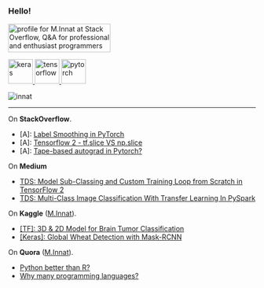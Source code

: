 ### Hello!

<a href="https://stackoverflow.com/users/9215780/m-innat"><img src="https://stackoverflow.com/users/flair/9215780.png?theme=clean" width="208" height="58" alt="profile for M.Innat at Stack Overflow, Q&amp;A for professional and enthusiast programmers" title="profile for M.Innat at Stack Overflow, Q&amp;A for professional and enthusiast programmers"></a>

<a href="https://keras.io/">
  <img src="https://github.com/valohai/ml-logos/blob/master/keras.svg" alt="keras" width="50" height="50"/> 
</a>
<a href="https://www.tensorflow.org/">
  <img src="https://www.vectorlogo.zone/logos/tensorflow/tensorflow-icon.svg" alt="tensorflow" width="50" height="50"/>  
</a>
<a href="https://pytorch.org/">
  <img src="https://www.vectorlogo.zone/logos/pytorch/pytorch-icon.svg" alt="pytorch" width="50" height="50"/>
</a>

 <p align="left"> <img src="https://komarev.com/ghpvc/?username=innat" alt="innat" /> </p>

---

On **StackOverflow**.

 - [A]: [Label Smoothing in PyTorch](https://stackoverflow.com/a/66773267/9215780)
 - [A]: [Tensorflow 2 - tf.slice VS np.slice](https://stackoverflow.com/a/67387982/9215780)
 - [A]: [Tape-based autograd in Pytorch?](https://stackoverflow.com/a/67591848/9215780)

On **Medium**

- [TDS: Model Sub-Classing and Custom Training Loop from Scratch in TensorFlow 2](https://towardsdatascience.com/model-sub-classing-and-custom-training-loop-from-scratch-in-tensorflow-2-cc1d4f10fb4e)
- [TDS: Multi-Class Image Classification With Transfer Learning In PySpark](https://towardsdatascience.com/transfer-learning-with-pyspark-729d49604d45)

On **Kaggle** ([M.Innat](https://www.kaggle.com/ipythonx/code?userId=1984321&sortBy=voteCount&tab=profile)). 

- [[TF]: 3D & 2D Model for Brain Tumor Classification](https://www.kaggle.com/ipythonx/tf-3d-2d-model-for-brain-tumor-classification/notebook)
- [[Keras]: Global Wheat Detection with Mask-RCNN](https://www.kaggle.com/ipythonx/keras-global-wheat-detection-with-mask-rcnn)


On **Quora** ([M.Innat](https://www.quora.com/profile/Mohammed-Innat/)).
- [Python better than R?](https://www.quora.com/Is-Python-better-than-R/answer/Mohammed-Innat)
- [Why many programming languages?](https://www.quora.com/Why-are-there-so-many-programming-languages/answer/Mohammed-Innat)
